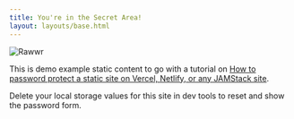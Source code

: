 ```yaml
---
title: You're in the Secret Area!
layout: layouts/base.html
---
```


![Rawwr](/img/dino.jpg)

This is demo example static content to go with a tutorial on [How to password protect a static site on Vercel, Netlify, or any JAMStack site](https://www.alpower.com/tutorials/how-to-password-protect-a-static-site/).

Delete your local storage values for this site in dev tools to reset and show the password form.